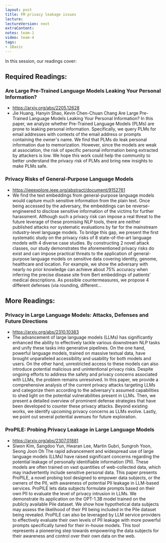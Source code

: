 ```yaml
---
layout: post
title: FM privacy leakage issues 
lecture: 
lectureVersion: next
extraContent: 
notes: team-1
video: team-4
tags:
- 1Basic
---
```


In this session, our readings cover: 

## Required Readings: 

### Are Large Pre-Trained Language Models Leaking Your Personal Information?
+ https://arxiv.org/abs/2205.12628
+ Jie Huang, Hanyin Shao, Kevin Chen-Chuan Chang
Are Large Pre-Trained Language Models Leaking Your Personal Information? In this paper, we analyze whether Pre-Trained Language Models (PLMs) are prone to leaking personal information. Specifically, we query PLMs for email addresses with contexts of the email address or prompts containing the owner's name. We find that PLMs do leak personal information due to memorization. However, since the models are weak at association, the risk of specific personal information being extracted by attackers is low. We hope this work could help the community to better understand the privacy risk of PLMs and bring new insights to make PLMs safe.

### Privacy Risks of General-Purpose Language Models
  + https://ieeexplore.ieee.org/abstract/document/9152761
+ We find the text embeddings from general-purpose language models would capture much sensitive information from the plain text. Once being accessed by the adversary, the embeddings can be reverse-engineered to disclose sensitive information of the victims for further harassment. Although such a privacy risk can impose a real threat to the future leverage of these promising NLP tools, there are neither published attacks nor systematic evaluations by far for the mainstream industry-level language models. To bridge this gap, we present the first systematic study on the privacy risks of 8 state-of-the-art language models with 4 diverse case studies. By constructing 2 novel attack classes, our study demonstrates the aforementioned privacy risks do exist and can impose practical threats to the application of general-purpose language models on sensitive data covering identity, genome, healthcare and location. For example, we show the adversary with nearly no prior knowledge can achieve about 75% accuracy when inferring the precise disease site from Bert embeddings of patients’ medical descriptions. As possible countermeasures, we propose 4 different defenses (via rounding, different...

## More Readings: 

### Privacy in Large Language Models: Attacks, Defenses and Future Directions
+ https://arxiv.org/abs/2310.10383
+ The advancement of large language models (LLMs) has significantly enhanced the ability to effectively tackle various downstream NLP tasks and unify these tasks into generative pipelines. On the one hand, powerful language models, trained on massive textual data, have brought unparalleled accessibility and usability for both models and users. On the other hand, unrestricted access to these models can also introduce potential malicious and unintentional privacy risks. Despite ongoing efforts to address the safety and privacy concerns associated with LLMs, the problem remains unresolved. In this paper, we provide a comprehensive analysis of the current privacy attacks targeting LLMs and categorize them according to the adversary's assumed capabilities to shed light on the potential vulnerabilities present in LLMs. Then, we present a detailed overview of prominent defense strategies that have been developed to counter these privacy attacks. Beyond existing works, we identify upcoming privacy concerns as LLMs evolve. Lastly, we point out several potential avenues for future exploration.

### ProPILE: Probing Privacy Leakage in Large Language Models
+ https://arxiv.org/abs/2307.01881
+ Siwon Kim, Sangdoo Yun, Hwaran Lee, Martin Gubri, Sungroh Yoon, Seong Joon Oh
The rapid advancement and widespread use of large language models (LLMs) have raised significant concerns regarding the potential leakage of personally identifiable information (PII). These models are often trained on vast quantities of web-collected data, which may inadvertently include sensitive personal data. This paper presents ProPILE, a novel probing tool designed to empower data subjects, or the owners of the PII, with awareness of potential PII leakage in LLM-based services. ProPILE lets data subjects formulate prompts based on their own PII to evaluate the level of privacy intrusion in LLMs. We demonstrate its application on the OPT-1.3B model trained on the publicly available Pile dataset. We show how hypothetical data subjects may assess the likelihood of their PII being included in the Pile dataset being revealed. ProPILE can also be leveraged by LLM service providers to effectively evaluate their own levels of PII leakage with more powerful prompts specifically tuned for their in-house models. This tool represents a pioneering step towards empowering the data subjects for their awareness and control over their own data on the web.




